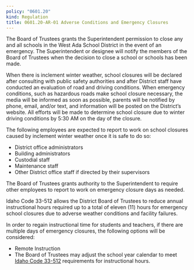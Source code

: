 ```yaml
---
policy: "0601.20"
kind: Regulation
title: 0601.20-AR-01 Adverse Conditions and Emergency Closures
---
```


The Board of Trustees grants the Superintendent permission to close any and all schools in the West Ada School District in the event of an emergency.  The Superintendent or designee will notify the members of the Board of Trustees when the decision to close a school or schools has been made.

When there is inclement winter weather, school closures will be declared after consulting with public safety authorities and after District staff have conducted an evaluation of road and driving conditions. When emergency conditions, such as hazardous roads make school closure necessary, the media will be informed as soon as possible, parents will be notified by phone, email, and/or text, and information will be posted on the District’s website.  All efforts will be made to determine school closure due to winter driving conditions by 5:30 AM on the day of the closure.

The following employees are expected to report to work on school closures caused by inclement winter weather once it is safe to do so:

- District office administrators
- Building administrators
- Custodial staff
- Maintenance staff
- Other District office staff if directed by their supervisors

The Board of Trustees grants authority to the Superintendent to require other employees to report to work on emergency closure days as needed.

Idaho Code 33-512 allows the District Board of Trustees to reduce annual instructional hours required up to a total of eleven (11) hours for emergency school closures due to adverse weather conditions and facility failures.

In order to regain instructional time for students and teachers, if there are multiple days of emergency closures, the following options will be considered:

- Remote Instruction
- The Board of Trustees may adjust the school year calendar to meet [Idaho Code 33-512](https://legislature.idaho.gov/statutesrules/idstat/title33/t33ch5/sect33-512/) requirements for instructional hours.
